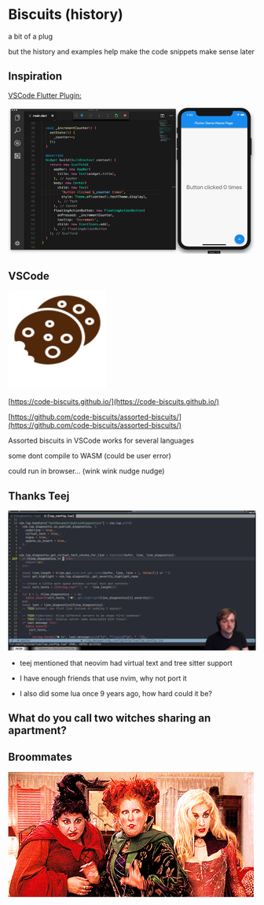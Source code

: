# Biscuits (history)

<div class="notes">
a bit of a plug

but the history and examples help make the code snippets make sense later

</div>

## Inspiration

[VSCode Flutter Plugin:](https://marketplace.visualstudio.com/items?itemName=Dart-Code.flutter)

![Flutter example](./assets/flutter_hot_reload.gif)

## VSCode

<img height="200" width="200" src="./assets/biscuits-logo.svg" />

[https://code-biscuits.github.io/](https://code-biscuits.github.io/)

[https://github.com/code-biscuits/assorted-biscuits/](https://github.com/code-biscuits/assorted-biscuits/)

<div class="notes">
Assorted biscuits in VSCode works for several languages

some dont compile to WASM (could be user error)

could run in browser... (wink wink nudge nudge)

</div>

## Thanks Teej

![](./assets/teej.jpeg)

<div class="notes">

- teej mentioned that neovim had virtual text and tree sitter support

- I have enough friends that use nvim, why not port it

- I also did some lua once 9 years ago, how hard could it be?

</div>

## What do you call two witches sharing an apartment?

## Broommates

![](./assets/broommates.gif)
